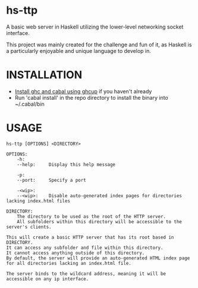# hs-ttp

A basic web server in Haskell utilizing the lower-level networking socket interface.

This project was mainly created for the challenge and fun of it, as Haskell is a particularly
enjoyable and unique language to develop in.

# INSTALLATION

- [Install ghc and cabal using ghcup](https://www.haskell.org/ghcup/) if you haven't already
- Run 'cabal install' in the repo directory to install the binary into ~/.cabal/bin

# USAGE

    hs-ttp [OPTIONS] <DIRECTORY>
    
    OPTIONS: 
        -h:
        --help:     Display this help message
    
        -p:
        --port:     Specify a port

        -<wip>:
        --<wip>:    Disable auto-generated index pages for directories lacking index.html files
    
    DIRECTORY:
        The directory to be used as the root of the HTTP server.
        All subfolders within this directory will be accessible to the server's clients.
    
    This will create a basic HTTP server that has its root based in DIRECTORY.
    It can access any subfolder and file within this directory.
    It cannot access anything outside of this directory.
    By default, the server will provide an auto-generated HTML index page for all directories lacking an index.html file.
    
    The server binds to the wildcard address, meaning it will be accessible on any ip interface.
